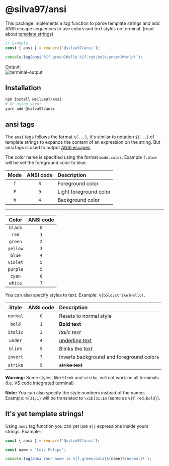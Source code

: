 # @silva97/ansi

This package implements a *tag* function to parse template strings and add ANSI escape sequences
to use colors and text styles on terminal. (read about [template strings])

```JavaScript
// Example
const { ansi } = require('@silva97/ansi');

console.log(ansi`%{f.green}Hello %{f.red;bold;under}World!`);
```

Output:  
![terminal-output](https://i.imgur.com/OxW7scK.png)

## Installation
```bash
npm install @silva97/ansi
# Or using yarn:
yarn add @silva97/ansi
```

## ansi tags
The `ansi` tags follows the format `%{...}`, it's similar to notation `${...}` of template strings
to expands the content of an expression on the string. But ansi tags is used to output [ANSI escapes].

The color name is specified using the format `mode.color`. Example `f.blue` will be set the foreground
color to blue.

| Mode | ANSI code | Description            |
| :--: | :-------: | :--------------------- |
| `f`  |    `3`    | Foreground color       |
| `F`  |    `9`    | Light foreground color |
| `b`  |    `4`    | Background color       |

---------------------------------

|   Color  | ANSI code |
| :------: | :-------: |
| `black`  |    `0`    |
| `red`    |    `1`    |
| `green`  |    `2`    |
| `yellow` |    `3`    |
| `blue`   |    `4`    |
| `violet` |    `5`    |
| `purple` |    `5`    |
| `cyan`   |    `6`    |
| `white`  |    `7`    |

You can also specify styles to text. Example: `%{bold;strike}Hello!`.

|   Style  | ANSI code | Description                              |
| :------: | :-------: | :--------------------------------------- |
| `normal` |    `0`    | Resets to normal style                   |
| `bold`   |    `1`    | **Bold text**                            |
| `italic` |    `3`    | *Italic text*                            |
| `under`  |    `4`    | <u>underline text</u>                    |
| `blink`  |    `5`    | Blinks the text                          |
| `invert` |    `7`    | Inverts background and foreground colors |
| `strike` |    `9`    | ~~strike text~~                          |

**Warning:** Some styles, like `blink` and `strike`, will not work on all terminals. (i.e. VS code integrated terminal)

**Note:** You can also specify the style numbers instead of the names. Example: `%{31;1}` will be
translated to `\x1b[31;1m` (same as `%{f.red;bold}`).

## It's yet template strings!
Using `ansi` tag function you can yet use `${}` expressions inside yours strings. Example:
```JavaScript
const { ansi } = require('@silva97/ansi');

const name = 'Luiz Felipe';

console.log(ansi`Your name is %{f.green;bold}${name}%{normal}!`);
```


<!-- Links -->
[template strings]: https://developer.mozilla.org/en-US/docs/Web/JavaScript/Reference/Template_literals
[ANSI escapes]: https://en.wikipedia.org/wiki/ANSI_escape_code
